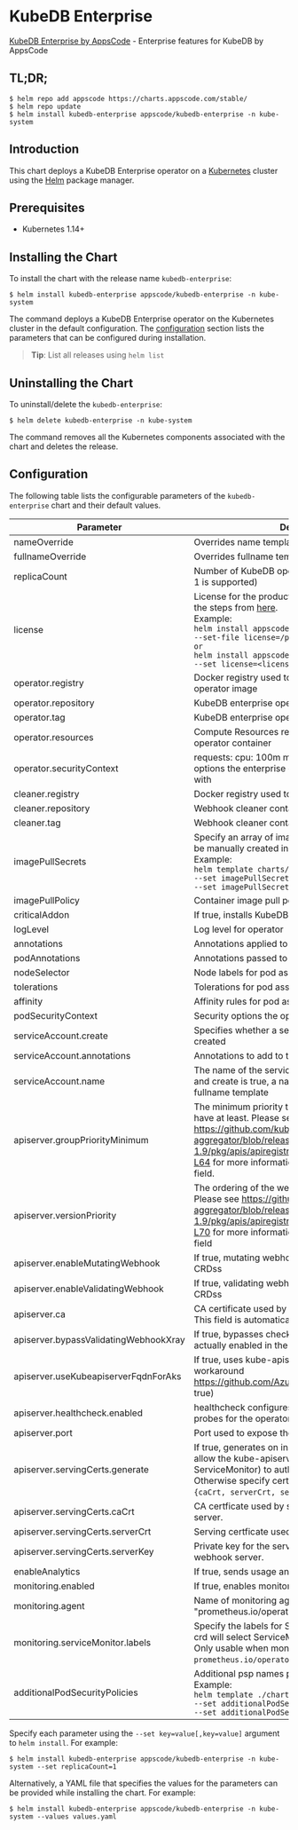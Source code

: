 # KubeDB Enterprise

[KubeDB Enterprise by AppsCode](https://github.com/kubedb) - Enterprise features for KubeDB by AppsCode

## TL;DR;

```console
$ helm repo add appscode https://charts.appscode.com/stable/
$ helm repo update
$ helm install kubedb-enterprise appscode/kubedb-enterprise -n kube-system
```

## Introduction

This chart deploys a KubeDB Enterprise operator on a [Kubernetes](http://kubernetes.io) cluster using the [Helm](https://helm.sh) package manager.

## Prerequisites

- Kubernetes 1.14+

## Installing the Chart

To install the chart with the release name `kubedb-enterprise`:

```console
$ helm install kubedb-enterprise appscode/kubedb-enterprise -n kube-system
```

The command deploys a KubeDB Enterprise operator on the Kubernetes cluster in the default configuration. The [configuration](#configuration) section lists the parameters that can be configured during installation.

> **Tip**: List all releases using `helm list`

## Uninstalling the Chart

To uninstall/delete the `kubedb-enterprise`:

```console
$ helm delete kubedb-enterprise -n kube-system
```

The command removes all the Kubernetes components associated with the chart and deletes the release.

## Configuration

The following table lists the configurable parameters of the `kubedb-enterprise` chart and their default values.

|               Parameter               |                                                                                                                                                                                 Description                                                                                                                                                                                  |                                Default                                |
|---------------------------------------|------------------------------------------------------------------------------------------------------------------------------------------------------------------------------------------------------------------------------------------------------------------------------------------------------------------------------------------------------------------------------|-----------------------------------------------------------------------|
| nameOverride                          | Overrides name template                                                                                                                                                                                                                                                                                                                                                      | `""`                                                                  |
| fullnameOverride                      | Overrides fullname template                                                                                                                                                                                                                                                                                                                                                  | `""`                                                                  |
| replicaCount                          | Number of KubeDB operator replicas to create (only 1 is supported)                                                                                                                                                                                                                                                                                                           | `1`                                                                   |
| license                               | License for the product. Get a license by following the steps from [here](https://stash.run/docs/latest/setup/install/enterprise#get-a-trial-license). <br> Example: <br> `helm install appscode/kubedb-enterprise \` <br> `--set-file license=/path/to/license/file` <br> `or` <br> `helm install appscode/kubedb-enterprise \` <br> `--set license=<license file content>` | `""`                                                                  |
| operator.registry                     | Docker registry used to pull KubeDB enterprise operator image                                                                                                                                                                                                                                                                                                                | `kubedb`                                                              |
| operator.repository                   | KubeDB enterprise operator container image                                                                                                                                                                                                                                                                                                                                   | `kubedb-enterprise`                                                   |
| operator.tag                          | KubeDB enterprise operator container image tag                                                                                                                                                                                                                                                                                                                               | `v0.3.2`                                                              |
| operator.resources                    | Compute Resources required by the enterprise operator container                                                                                                                                                                                                                                                                                                              | `{}`                                                                  |
| operator.securityContext              | requests: cpu: 100m memory: 128Mi Security options the enterprise operator container should run with                                                                                                                                                                                                                                                                         | `{}`                                                                  |
| cleaner.registry                      | Docker registry used to pull Webhook cleaner image                                                                                                                                                                                                                                                                                                                           | `appscode`                                                            |
| cleaner.repository                    | Webhook cleaner container image                                                                                                                                                                                                                                                                                                                                              | `kubectl`                                                             |
| cleaner.tag                           | Webhook cleaner container image tag                                                                                                                                                                                                                                                                                                                                          | `v1.16`                                                               |
| imagePullSecrets                      | Specify an array of imagePullSecrets. Secrets must be manually created in the namespace. <br> Example: <br> `helm template charts/kubedb-enterprise \` <br> `--set imagePullSecrets[0].name=sec0 \` <br> `--set imagePullSecrets[1].name=sec1`                                                                                                                               | `[]`                                                                  |
| imagePullPolicy                       | Container image pull policy                                                                                                                                                                                                                                                                                                                                                  | `IfNotPresent`                                                        |
| criticalAddon                         | If true, installs KubeDB operator as critical addon                                                                                                                                                                                                                                                                                                                          | `false`                                                               |
| logLevel                              | Log level for operator                                                                                                                                                                                                                                                                                                                                                       | `3`                                                                   |
| annotations                           | Annotations applied to operator deployment                                                                                                                                                                                                                                                                                                                                   | `{}`                                                                  |
| podAnnotations                        | Annotations passed to operator pod(s).                                                                                                                                                                                                                                                                                                                                       | `{}`                                                                  |
| nodeSelector                          | Node labels for pod assignment                                                                                                                                                                                                                                                                                                                                               | `{"beta.kubernetes.io/arch":"amd64","beta.kubernetes.io/os":"linux"}` |
| tolerations                           | Tolerations for pod assignment                                                                                                                                                                                                                                                                                                                                               | `[]`                                                                  |
| affinity                              | Affinity rules for pod assignment                                                                                                                                                                                                                                                                                                                                            | `{}`                                                                  |
| podSecurityContext                    | Security options the operator pod should run with.                                                                                                                                                                                                                                                                                                                           | `{}`                                                                  |
| serviceAccount.create                 | Specifies whether a service account should be created                                                                                                                                                                                                                                                                                                                        | `true`                                                                |
| serviceAccount.annotations            | Annotations to add to the service account                                                                                                                                                                                                                                                                                                                                    | `{}`                                                                  |
| serviceAccount.name                   | The name of the service account to use. If not set and create is true, a name is generated using the fullname template                                                                                                                                                                                                                                                       | ``                                                                    |
| apiserver.groupPriorityMinimum        | The minimum priority the webhook api group should have at least. Please see https://github.com/kubernetes/kube-aggregator/blob/release-1.9/pkg/apis/apiregistration/v1beta1/types.go#L58-L64 for more information on proper values of this field.                                                                                                                            | `10000`                                                               |
| apiserver.versionPriority             | The ordering of the webhook api inside of the group. Please see https://github.com/kubernetes/kube-aggregator/blob/release-1.9/pkg/apis/apiregistration/v1beta1/types.go#L66-L70 for more information on proper values of this field                                                                                                                                         | `15`                                                                  |
| apiserver.enableMutatingWebhook       | If true, mutating webhook is configured for KubeDB CRDss                                                                                                                                                                                                                                                                                                                     | `false`                                                               |
| apiserver.enableValidatingWebhook     | If true, validating webhook is configured for KubeDB CRDss                                                                                                                                                                                                                                                                                                                   | `true`                                                                |
| apiserver.ca                          | CA certificate used by the Kubernetes api server. This field is automatically assigned by the operator.                                                                                                                                                                                                                                                                      | `not-ca-cert`                                                         |
| apiserver.bypassValidatingWebhookXray | If true, bypasses checks that validating webhook is actually enabled in the Kubernetes cluster.                                                                                                                                                                                                                                                                              | `false`                                                               |
| apiserver.useKubeapiserverFqdnForAks  | If true, uses kube-apiserver FQDN for AKS cluster to workaround https://github.com/Azure/AKS/issues/522 (default true)                                                                                                                                                                                                                                                       | `true`                                                                |
| apiserver.healthcheck.enabled         | healthcheck configures the readiness and liveliness probes for the operator pod.                                                                                                                                                                                                                                                                                             | `false`                                                               |
| apiserver.port                        | Port used to expose the operator apiserver                                                                                                                                                                                                                                                                                                                                   | `8443`                                                                |
| apiserver.servingCerts.generate       | If true, generates on install/upgrade the certs that allow the kube-apiserver (and potentially ServiceMonitor) to authenticate operators pods. Otherwise specify certs in `apiserver.servingCerts.{caCrt, serverCrt, serverKey}`.                                                                                                                                            | `true`                                                                |
| apiserver.servingCerts.caCrt          | CA certficate used by serving certificate of webhook server.                                                                                                                                                                                                                                                                                                                 | `""`                                                                  |
| apiserver.servingCerts.serverCrt      | Serving certficate used by webhook server.                                                                                                                                                                                                                                                                                                                                   | `""`                                                                  |
| apiserver.servingCerts.serverKey      | Private key for the serving certificate used by webhook server.                                                                                                                                                                                                                                                                                                              | `""`                                                                  |
| enableAnalytics                       | If true, sends usage analytics                                                                                                                                                                                                                                                                                                                                               | `true`                                                                |
| monitoring.enabled                    | If true, enables monitoring KubeDB operator                                                                                                                                                                                                                                                                                                                                  | `false`                                                               |
| monitoring.agent                      | Name of monitoring agent (either "prometheus.io/operator" or "prometheus.io/builtin")                                                                                                                                                                                                                                                                                        | `"none"`                                                              |
| monitoring.serviceMonitor.labels      | Specify the labels for ServiceMonitor. Prometheus crd will select ServiceMonitor using these labels. Only usable when monitoring agent is `prometheus.io/operator`.                                                                                                                                                                                                          | `{}`                                                                  |
| additionalPodSecurityPolicies         | Additional psp names passed to operator <br> Example: <br> `helm template ./chart/kubedb-enterprise \` <br> `--set additionalPodSecurityPolicies[0]=abc \` <br> `--set additionalPodSecurityPolicies[1]=xyz`                                                                                                                                                                 | `[]`                                                                  |


Specify each parameter using the `--set key=value[,key=value]` argument to `helm install`. For example:

```console
$ helm install kubedb-enterprise appscode/kubedb-enterprise -n kube-system --set replicaCount=1
```

Alternatively, a YAML file that specifies the values for the parameters can be provided while
installing the chart. For example:

```console
$ helm install kubedb-enterprise appscode/kubedb-enterprise -n kube-system --values values.yaml
```
